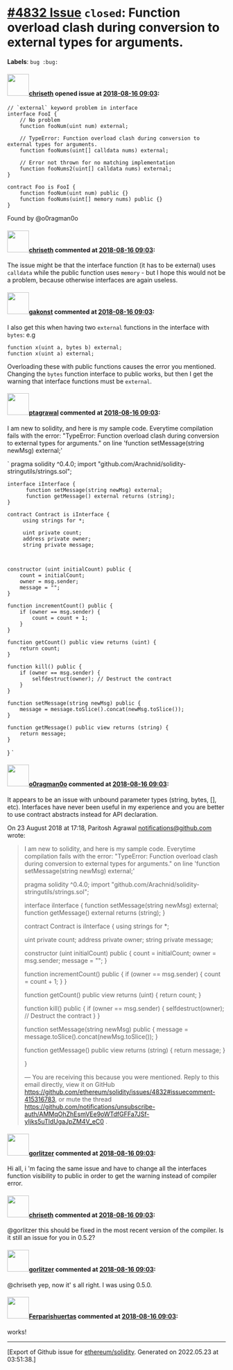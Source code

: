 # [\#4832 Issue](https://github.com/ethereum/solidity/issues/4832) `closed`: Function overload clash during conversion to external types for arguments.
**Labels**: `bug :bug:`


#### <img src="https://avatars.githubusercontent.com/u/9073706?v=4" width="50">[chriseth](https://github.com/chriseth) opened issue at [2018-08-16 09:03](https://github.com/ethereum/solidity/issues/4832):

```
// `external` keyword problem in interface 
interface FooI {
    // No problem
    function fooNum(uint num) external;

    // TypeError: Function overload clash during conversion to external types for arguments.
    function fooNums(uint[] calldata nums) external;

    // Error not thrown for no matching implementation 
    function fooNums2(uint[] calldata nums) external;
}

contract Foo is FooI {
    function fooNum(uint num) public {}
    function fooNums(uint[] memory nums) public {}
}
```

Found by @o0ragman0o 

#### <img src="https://avatars.githubusercontent.com/u/9073706?v=4" width="50">[chriseth](https://github.com/chriseth) commented at [2018-08-16 09:03](https://github.com/ethereum/solidity/issues/4832#issuecomment-413476927):

The issue might be that the interface function (it has to be external) uses `calldata` while the public function uses `memory` - but I hope this would not be a problem, because otherwise interfaces are again useless.

#### <img src="https://avatars.githubusercontent.com/u/17802178?u=415799bf0993e702ceb029e13fadb14eb79cfa0a&v=4" width="50">[gakonst](https://github.com/gakonst) commented at [2018-08-16 09:03](https://github.com/ethereum/solidity/issues/4832#issuecomment-414985118):

I also get this when having two `external` functions in the interface with `bytes`:
e.g
```
function x(uint a, bytes b) external;
function x(uint a) external;
```

Overloading these with public functions causes the error you mentioned. Changing the `bytes` function interface to public works, but then I get the warning that interface functions must be `external`.

#### <img src="https://avatars.githubusercontent.com/u/20944400?u=52b7d7cf8f04c4b53ef041e09b8dfce4f7e696c9&v=4" width="50">[ptagrawal](https://github.com/ptagrawal) commented at [2018-08-16 09:03](https://github.com/ethereum/solidity/issues/4832#issuecomment-415316783):

I am new to solidity, and here is my sample code. 
Everytime compilation fails with the error: "TypeError: Function overload clash during conversion to external types for arguments."
on line 'function setMessage(string newMsg) external;'

`
    pragma solidity ^0.4.0;
    import "github.com/Arachnid/solidity-stringutils/strings.sol";

    interface iInterface {
          function setMessage(string newMsg) external;
          function getMessage() external returns (string);
    }

    contract Contract is iInterface {
         using strings for *;
    
         uint private count;
         address private owner;
         string private message;
 
    
    
    constructor (uint initialCount) public {
        count = initialCount;
        owner = msg.sender;
        message = "";
    }

    function incrementCount() public {
        if (owner == msg.sender) {
            count = count + 1;
        }
    }
    
    function getCount() public view returns (uint) {
        return count;
    }
    
    function kill() public {
        if (owner == msg.sender) {
            selfdestruct(owner); // Destruct the contract
        }
    }
    
    function setMessage(string newMsg) public {
        message = message.toSlice().concat(newMsg.toSlice());
    }
    
    function getMessage() public view returns (string) {
        return message;
    }
}
`

#### <img src="https://avatars.githubusercontent.com/u/12790330?u=93f973ed85ec0c341023d85050ee1d3eb2be6679&v=4" width="50">[o0ragman0o](https://github.com/o0ragman0o) commented at [2018-08-16 09:03](https://github.com/ethereum/solidity/issues/4832#issuecomment-415331971):

It appears to be an issue with unbound parameter types (string, bytes, [],
etc).  Interfaces have never been useful in my experience and you are
better to use contract abstracts instead for API declaration.

On 23 August 2018 at 17:18, Paritosh Agrawal <notifications@github.com>
wrote:

> I am new to solidity, and here is my sample code.
> Everytime compilation fails with the error: "TypeError: Function overload
> clash during conversion to external types for arguments."
> on line 'function setMessage(string newMsg) external;'
>
> pragma solidity ^0.4.0;
> import "github.com/Arachnid/solidity-stringutils/strings.sol";
>
> interface iInterface {
> function setMessage(string newMsg) external;
> function getMessage() external returns (string);
> }
>
> contract Contract is iInterface {
> using strings for *;
>
> uint private count;
> address private owner;
> string private message;
>
>
>
> constructor (uint initialCount) public {
>     count = initialCount;
>     owner = msg.sender;
>     message = "";
> }
>
> function incrementCount() public {
>     if (owner == msg.sender) {
>         count = count + 1;
>     }
> }
>
> function getCount() public view returns (uint) {
>     return count;
> }
>
> function kill() public {
>     if (owner == msg.sender) {
>         selfdestruct(owner); // Destruct the contract
>     }
> }
>
> function setMessage(string newMsg) public {
>     message = message.toSlice().concat(newMsg.toSlice());
> }
>
> function getMessage() public view returns (string) {
>     return message;
> }
>
> }
>
> —
> You are receiving this because you were mentioned.
> Reply to this email directly, view it on GitHub
> <https://github.com/ethereum/solidity/issues/4832#issuecomment-415316783>,
> or mute the thread
> <https://github.com/notifications/unsubscribe-auth/AMMqOhZhEsmVEe9oWTdfGFFa7JSf-yIjks5uTldUgaJpZM4V_eC0>
> .
>

#### <img src="https://avatars.githubusercontent.com/u/34285005?v=4" width="50">[gorlitzer](https://github.com/gorlitzer) commented at [2018-08-16 09:03](https://github.com/ethereum/solidity/issues/4832#issuecomment-452353412):

Hi all, i 'm facing the same issue and have to change all the interfaces function visibility to public in order to get the warning instead of compiler error.

#### <img src="https://avatars.githubusercontent.com/u/9073706?v=4" width="50">[chriseth](https://github.com/chriseth) commented at [2018-08-16 09:03](https://github.com/ethereum/solidity/issues/4832#issuecomment-452366330):

@gorlitzer this should be fixed in the most recent version of the compiler. Is it still an issue for you in 0.5.2?

#### <img src="https://avatars.githubusercontent.com/u/34285005?v=4" width="50">[gorlitzer](https://github.com/gorlitzer) commented at [2018-08-16 09:03](https://github.com/ethereum/solidity/issues/4832#issuecomment-453142892):

@chriseth yep, now it' s all right. I was using 0.5.0.

#### <img src="https://avatars.githubusercontent.com/u/1405582?v=4" width="50">[Ferparishuertas](https://github.com/Ferparishuertas) commented at [2018-08-16 09:03](https://github.com/ethereum/solidity/issues/4832#issuecomment-454906831):

works!


-------------------------------------------------------------------------------



[Export of Github issue for [ethereum/solidity](https://github.com/ethereum/solidity). Generated on 2022.05.23 at 03:51:38.]
